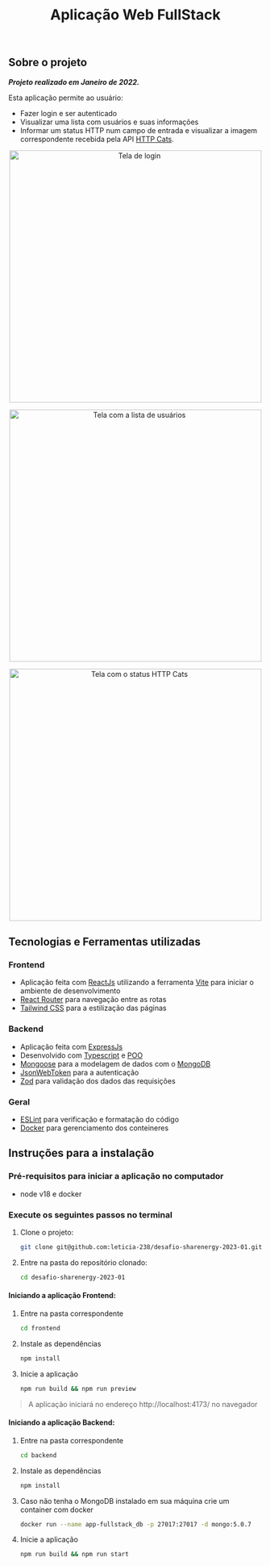 <h1 align="center">
  Aplicação Web FullStack
</h1>

&emsp;

## Sobre o projeto

***Projeto realizado em Janeiro de 2022.***

Esta aplicação permite ao usuário:

- Fazer login e ser autenticado
- Visualizar uma lista com usuários e suas informações 
- Informar um status HTTP num campo de entrada e visualizar a imagem correspondente recebida pela API [HTTP Cats](https://http.cat/).

<p align="center">
  <img width="500px" src="./screen-login.png" alt="Tela de login" />
</p>

<p align="center">
  <img width="500px" src="./screen-user-list.png" alt="Tela com a lista de usuários" />
</p>

<p align="center">
  <img width="500px" src="./screen-http-cats.png" alt="Tela com o status HTTP Cats" />
</p>

## Tecnologias e Ferramentas utilizadas

### Frontend 

- Aplicação feita com [ReactJs](https://pt-br.reactjs.org/docs/getting-started.html) utilizando a ferramenta [Vite](https://vitejs.dev/) para iniciar o ambiente de desenvolvimento
- [React Router](https://v5.reactrouter.com/) para navegação entre as rotas
- [Tailwind CSS](https://tailwindcss.com/) para a estilização das páginas

### Backend

- Aplicação feita com [ExpressJs](https://expressjs.com/pt-br/)
- Desenvolvido com [Typescript](https://www.typescriptlang.org/) e [POO](https://pt.wikipedia.org/wiki/Programa%C3%A7%C3%A3o_orientada_a_objetos)
- [Mongoose](https://www.typescriptlang.org/) para a modelagem de dados com o [MongoDB]()
- [JsonWebToken](https://www.npmjs.com/package/jsonwebtoken) para a autenticação
- [Zod](https://github.com/colinhacks/zod) para validação dos dados das requisições

### Geral

- [ESLint](https://eslint.org/) para verificação e formatação do código
- [Docker](https://www.docker.com/) para gerenciamento dos conteineres

## Instruções para a instalação

### Pré-requisitos para iniciar a aplicação no computador

- node v18 e docker

### Execute os seguintes passos no terminal

1. Clone o projeto:

    ```bash
    git clone git@github.com:leticia-238/desafio-sharenergy-2023-01.git`
    ```
2. Entre na pasta do repositório clonado:
    ```bash
    cd desafio-sharenergy-2023-01
    ```
    
#### Iniciando a aplicação Frontend:

1. Entre na pasta correspondente
    ```bash
    cd frontend
    ```
2. Instale as dependências 
    ```bash
    npm install
    ```
3. Inicie a aplicação 
    ```bash
    npm run build && npm run preview
    ```
> A aplicação iniciará no endereço http://localhost:4173/ no navegador

#### Iniciando a aplicação Backend:

1. Entre na pasta correspondente
    ```bash
    cd backend
    ```
2. Instale as dependências 
    ```bash
    npm install
    ```
3. Caso não tenha o MongoDB instalado em sua máquina crie um container com docker
    ```bash
    docker run --name app-fullstack_db -p 27017:27017 -d mongo:5.0.7
    ``` 
3. Inicie a aplicação 
    ```bash
    npm run build && npm run start
    ```
    
    

